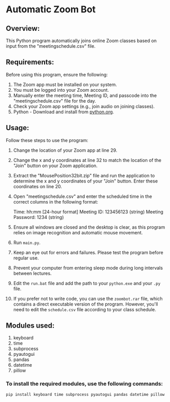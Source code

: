 # Automatic Zoom Bot

## **Overview:**
This Python program automatically joins online Zoom classes based on input from the "meetingschedule.csv" file.

## **Requirements:**

Before using this program, ensure the following:

1. The Zoom app must be installed on your system.
2. You must be logged into your Zoom account.
3. Manually enter the meeting time, Meeting ID, and passcode into the "meetingschedule.csv" file for the day.
4. Check your Zoom app settings (e.g., join audio on joining classes).
5. Python - Download and install from [python.org](https://www.python.org/downloads/).

## **Usage:**

Follow these steps to use the program:

1. Change the location of your Zoom app at line 29.
2. Change the x and y coordinates at line 32 to match the location of the "Join" button on your Zoom application.
3. Extract the "MousePosition32bit.zip" file and run the application to determine the x and y coordinates of your "Join" button. Enter these coordinates on line 20.
4. Open "meetingschedule.csv" and enter the scheduled time in the correct columns in the following format:

   Time: hh:mm [24-hour format]
   Meeting ID: 123456123 (string)
   Meeting Password: 1234 (string)

5. Ensure all windows are closed and the desktop is clear, as this program relies on image recognition and automatic mouse movement.
6. Run `main.py`.
7. Keep an eye out for errors and failures. Please test the program before regular use.
8. Prevent your computer from entering sleep mode during long intervals between lectures.
9. Edit the `run.bat` file and add the path to your `python.exe` and your `.py` file.
10. If you prefer not to write code, you can use the `zoombot.rar` file, which contains a direct executable version of the program. However, you'll need to edit the `schedule.csv` file according to your class schedule.

## **Modules used:**
1. keyboard
2. time
3. subprocess
4. pyautogui
5. pandas
6. datetime
7. pillow
   
### To install the required modules, use the following commands:

```bash
pip install keyboard time subprocess pyautogui pandas datetime pillow
